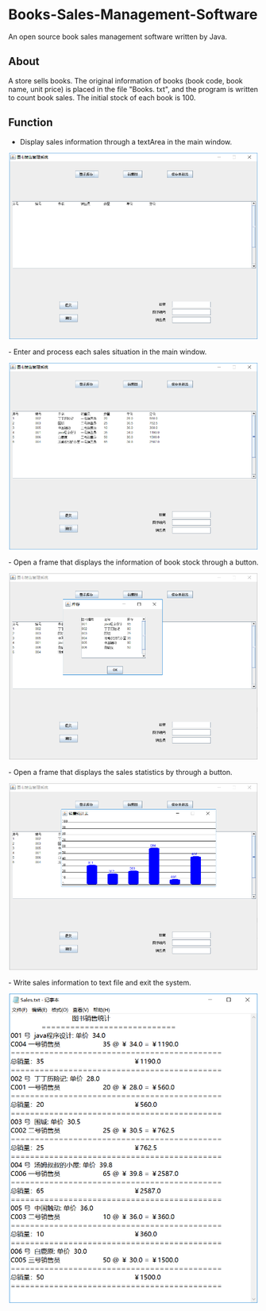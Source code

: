 # Books-Sales-Management-Software
An open source book sales management software written by Java.
## About
A store sells books. The original information of books (book code, book name, unit price) is placed in the file "Books. txt", and the program is written to count book sales. The initial stock of each book is 100.
## Function
- Display sales information through a textArea in the main window.
<p align="center">
<img src="./imgs/mainWindow.png" width="500">
</p>
- Enter and process each sales situation in the main window.
<p align="center">
<img src="./imgs/enterSales.png" width="500">
</p>
- Open a frame that displays the information of book stock through a button.
<p align="center">
<img src="./imgs/bookStock.png" width="500">
</p>
- Open a frame that displays the sales statistics by through a button.
<p align="center">
<img src="./imgs/salesStatistics.png" width="500">
</p>
- Write sales information to text file and exit the system.
<p align="center">
<img src="./imgs/SalesTxt.png" width="500">
</p>

